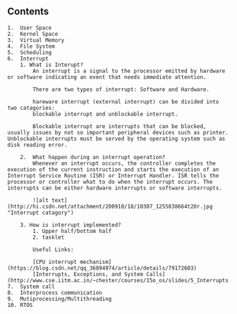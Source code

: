
## Contents
    1.  User Space
    2.  Kernel Space
    3.  Virtual Memory
    4.  File System
    5.  Scheduling
    6.  Interrupt
        1. What is Interupt?
            An interrupt is a signal to the processor emitted by hardware or software indicating an event that needs immediate attention. 

            There are two types of interrupt: Software and Hardware.

            hareware interrupt (external interrupt) can be divided into two catagories:
            blockable interrupt and unblockable interrupt. 

            Blockable interrupt are interrupts that can be blocked, usually issues by not so important peripheral devices such as printer. Unblockable interrupts must be served by the operating system such as disk reading error. 

        2.  What happen during an interrupt operation?
            Whenever an interrupt occurs, the controller completes the execution of the current instruction and starts the execution of an Interrupt Service Routine (ISR) or Interrupt Handler. ISR tells the processor or controller what to do when the interrupt occurs. The interrupts can be either hardware interrupts or software interrupts.

            ![alt text](http://hi.csdn.net/attachment/200910/18/10307_1255838664t2Or.jpg "Interrupt catagory")

        3. How is interrupt implemented? 
            1. Upper half/bottom half
            2. tasklet

            Useful Links:

            [CPU interrupt mechanism](https://blog.csdn.net/qq_36894974/article/details/79172603)
            [Interrupts, Exceptions, and System Calls](http://www.cse.iitm.ac.in/~chester/courses/15o_os/slides/5_Interrupts.pdf)
    7.  System call
    8.  Interprocess communication
    9.  Mutiprocessing/Multithreading
    10. RTOS